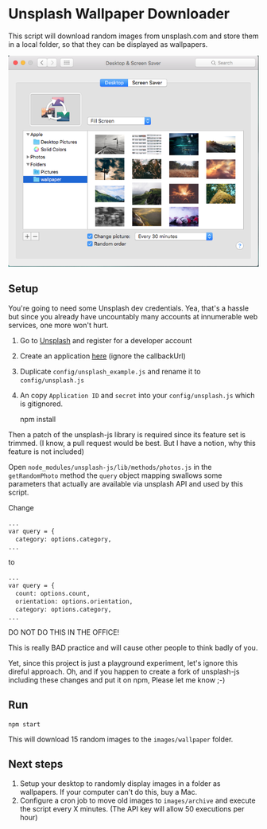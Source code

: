 # Unsplash Wallpaper Downloader

This script will download random images from unsplash.com 
and store them in a local folder, so that they can be displayed as wallpapers.


![Select the wallpaper folder in System Preferences - Desktop and Screen Saver](./doc/osx-display-settings.png "System Preferences - Desktop and Screen Saver")
 
 
## Setup
 
You're going to need some Unsplash dev credentials. 
Yea, that's a hassle but since you already have uncountably many accounts
at innumerable web services, one more won't hurt.
 
1. Go to [Unsplash](https://unsplash.com/developers) and register for a developer account
2. Create an application [here](https://unsplash.com/oauth/applications) (ignore the callbackUrl)
3. Duplicate `config/unsplash_example.js` and rename it to `config/unsplash.js`
3. An copy `Application ID` and `secret` into your `config/unsplash.js` which is gitignored.

 
    npm install
    
Then a patch of the unsplash-js library is required since its feature set is trimmed. 
(I know, a pull request would be best. But I have a notion, why this feature is not included)


Open `node_modules/unsplash-js/lib/methods/photos.js` in the `getRandomPhoto` method the `query` object mapping 
swallows some parameters that actually are available via unsplash API and used by this script.

Change
 
    ...
    var query = {
      category: options.category,
    ...  

to

    ...
    var query = {
      count: options.count,
      orientation: options.orientation,
      category: options.category,
    ...  

DO NOT DO THIS IN THE OFFICE!

This is really BAD practice and will cause other people to think badly of you.
 
Yet, since this project is just a playground experiment, let's ignore this direful approach. 
Oh, and if you happen to create a fork of unsplash-js including these changes and put it on npm, Please let me know ;-)
 

## Run

    npm start

This will download 15 random images to the `images/wallpaper` folder.


## Next steps

1. Setup your desktop to randomly display images in a folder as wallpapers. If your computer can't do this, buy a Mac.
2. Configure a cron job to move old images to `images/archive` and execute the script every X minutes. (The API key will allow 50 executions per hour)